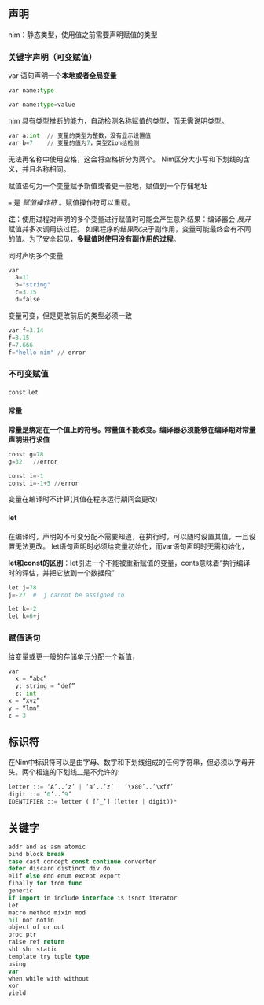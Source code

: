 ## 声明

nim：静态类型，使用值之前需要声明赋值的类型

### 关键字声明（可变赋值）

var 语句声明一个**本地或者全局变量**

```python
var name:type

var name:type=value
```

nim 具有类型推断的能力，自动检测名称赋值的类型，而无需说明类型。

```python
var a:int  // 变量的类型为整数，没有显示设置值
var b=7    // 变量的值为7，类型Zion给检测
```

无法再名称中使用空格，这会将空格拆分为两个。 Nim区分大小写和下划线的含义，并且名称相同。

赋值语句为一个变量赋予新值或者更一般地，赋值到一个存储地址

`=` 是 *赋值操作符* 。赋值操作符可以重载。

**注**：使用过程对声明的多个变量进行赋值时可能会产生意外结果：编译器会 *展开* 赋值并多次调用该过程。 如果程序的结果取决于副作用，变量可能最终会有不同的值。为了安全起见，**多赋值时使用没有副作用的过程**。

同时声明多个变量

```python
var
  a=11
  b="string"
  c=3.15
  d=false
```

变量可变，但是更改前后的类型必须一致

```python
var f=3.14
f=3.15
f=7.666
f="hello nim" // error
```

### 不可变赋值

`const`  `let` 

#### 常量

**常量是绑定在一个值上的符号。常量值不能改变。编译器必须能够在编译期对常量声明进行求值**

```python
const g=78
g=32   //error

const i=-1
const i=-1+5 //error
```

变量在编译时不计算(其值在程序运行期间会更改)

#### let

在编译时，声明的不可变分配不需要知道，在执行时，可以随时设置其值，一旦设置无法更改。  let语句声明时必须给变量初始化，而var语句声明时无需初始化，

**let和const的区别**：let引进一个不能被重新赋值的变量，conts意味着“执行编译时的评估，并把它放到一个数据段”

```python
let j=78
j=-27  #  j cannot be assigned to

let k=-2
let k=6+j
```

### 赋值语句

给变量或更一般的存储单元分配一个新值，

```python
var
  x = “abc”
  y: string = “def”
  z: int
x = “xyz”
y = “lmn”
z = 3
```

## 标识符

在Nim中标识符可以是由字母、数字和下划线组成的任何字符串，但必须以字母开头。两个相连的下划线__是不允许的:

```python
letter ::= ‘A’..’z’ | ‘a’..’z’ | ‘\x80’..’\xff’
digit ::= ‘0’..’9’
IDENTIFIER ::= letter ( [‘_’] (letter | digit))*
```

## 关键字

```go
addr and as asm atomic 
bind block break 
case cast concept const continue converter
defer discard distinct div do 
elif else end enum except export 
finally for from func 
generic 
if import in include interface is isnot iterator 
let 
macro method mixin mod 
nil not notin 
object of or out 
proc ptr 
raise ref return 
shl shr static 
template try tuple type 
using 
var 
when while with without 
xor 
yield
```
